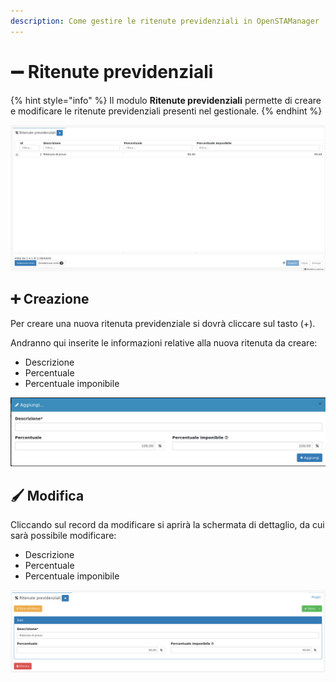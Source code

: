 ```yaml
---
description: Come gestire le ritenute previdenziali in OpenSTAManager
---
```


# ➖ Ritenute previdenziali

{% hint style="info" %}
Il modulo **Ritenute previdenziali** permette di creare e modificare le ritenute previdenziali presenti nel gestionale.
{% endhint %}

![](<../../../../.gitbook/assets/image (277).png>)

## ➕ Creazione

Per creare una nuova ritenuta previdenziale si dovrà cliccare sul tasto (+).

Andranno qui inserite le informazioni relative alla nuova ritenuta da creare:

* Descrizione
* Percentuale
* Percentuale imponibile

![](<../../../../.gitbook/assets/image (370).png>)

## 🖌️ Modifica

Cliccando sul record da modificare si aprirà la schermata di dettaglio, da cui sarà possibile modificare:

* Descrizione
* Percentuale
* Percentuale imponibile

![](<../../../../.gitbook/assets/image (185).png>)
